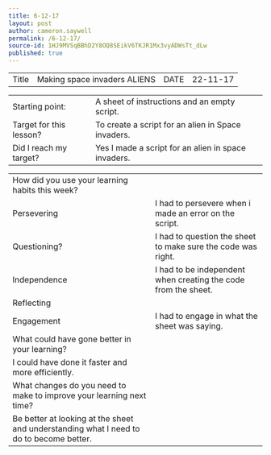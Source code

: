 ```yaml
---
title: 6-12-17
layout: post
author: cameron.saywell
permalink: /6-12-17/
source-id: 1HJ9MVSqBBhD2Y8OQ8SEikV6TKJR1Mx3vyADWsTt_dLw
published: true
---
```

<table>
  <tr>
    <td>Title</td>
    <td>Making space invaders ALIENS</td>
    <td>DATE</td>
    <td>22-11-17</td>
  </tr>
</table>


<table>
  <tr>
    <td>Starting point:</td>
    <td>A sheet of instructions and an empty script.</td>
  </tr>
  <tr>
    <td>Target for this lesson?</td>
    <td>To create a script for an alien in Space invaders.</td>
  </tr>
  <tr>
    <td>Did I reach my target? </td>
    <td>Yes I made a script for an alien in space invaders.</td>
  </tr>
</table>


<table>
  <tr>
    <td>How did you use your learning habits this week?</td>
    <td></td>
  </tr>
  <tr>
    <td>Persevering</td>
    <td>I had to persevere when i made an error on the script.</td>
  </tr>
  <tr>
    <td>Questioning?</td>
    <td>I had to question the sheet to make sure the code was right.</td>
  </tr>
  <tr>
    <td>Independence</td>
    <td>I had to be independent when creating the code from the sheet.</td>
  </tr>
  <tr>
    <td>Reflecting</td>
    <td></td>
  </tr>
  <tr>
    <td>Engagement</td>
    <td>I had to engage in what the sheet was saying.</td>
  </tr>
  <tr>
    <td>What could have gone better in your learning?</td>
    <td></td>
  </tr>
  <tr>
    <td>I could have done it  faster and more efficiently.</td>
    <td></td>
  </tr>
  <tr>
    <td>What changes do you need to make to improve your learning next time?</td>
    <td></td>
  </tr>
  <tr>
    <td>Be better at looking at the sheet and understanding what I need to do to become better.</td>
    <td></td>
  </tr>
</table>


